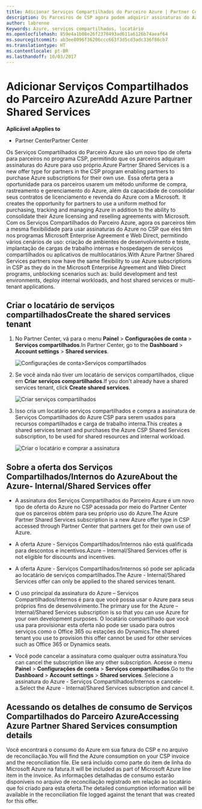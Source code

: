 ```yaml
---
title: Adicionar Serviços Compartilhados do Parceiro Azure | Partner Center
description: Os Parceiros de CSP agora podem adquirir assinaturas do Azure para uso próprio.
author: labrenne
Keywords: Azure, serviços compartilhados, locatário
ms.openlocfilehash: 859e4a1b08e26f2370493ad611a6126b74aeaf64
ms.sourcegitcommit: ab3ee8096f36206ccc663f3d5cd3adc336f86cb7
ms.translationtype: HT
ms.contentlocale: pt-BR
ms.lasthandoff: 10/03/2017
---
```

# <a name="add-azure-partner-shared-services"></a><span data-ttu-id="de765-104">Adicionar Serviços Compartilhados do Parceiro Azure</span><span class="sxs-lookup"><span data-stu-id="de765-104">Add Azure Partner Shared Services</span></span>

**<span data-ttu-id="de765-105">Aplicável a</span><span class="sxs-lookup"><span data-stu-id="de765-105">Applies to</span></span>**

-  <span data-ttu-id="de765-106">Partner Center</span><span class="sxs-lookup"><span data-stu-id="de765-106">Partner Center</span></span>

<span data-ttu-id="de765-107">Os Serviços Compartilhados do Parceiro Azure são um novo tipo de oferta para parceiros no programa CSP, permitindo que os parceiros adquiram assinaturas do Azure para uso próprio.</span><span class="sxs-lookup"><span data-stu-id="de765-107">Azure Partner Shared Services is a new offer type for partners in the CSP program enabling partners to purchase Azure subscriptions for their own use.</span></span><span data-ttu-id="de765-108">  Essa oferta gera a oportunidade para os parceiros usarem um método uniforme de compra, rastreamento e gerenciamento do Azure, além da capacidade de consolidar seus contratos de licenciamento e revenda do Azure com a Microsoft.</span><span class="sxs-lookup"><span data-stu-id="de765-108">  It creates the opportunity for partners to use a uniform method for purchasing, tracking and managing Azure in addition to the ability to consolidate their Azure licensing and reselling agreements with Microsoft.</span></span> <span data-ttu-id="de765-109">Com os Serviços Compartilhados do Parceiro Azure, agora os parceiros têm a mesma flexibilidade para usar assinaturas do Azure no CSP que eles têm nos programas Microsoft Enterprise Agreement e Web Direct, permitindo vários cenários de uso: criação de ambientes de desenvolvimento e teste, implantação de cargas de trabalho internas e hospedagem de serviços compartilhados ou aplicativos de multilocatários.</span><span class="sxs-lookup"><span data-stu-id="de765-109">With Azure Partner Shared Services partners now have the same flexibility to use Azure subscriptions in CSP as they do in the Microsoft Enterprise Agreement and Web Direct programs, unblocking scenarios such as:  build development and test environments, deploy internal workloads, and host shared services or multi-tenant applications.</span></span>  

## <a name="create-the-shared-services-tenant"></a><span data-ttu-id="de765-110">Criar o locatário de serviços compartilhados</span><span class="sxs-lookup"><span data-stu-id="de765-110">Create the shared services tenant</span></span>

1. <span data-ttu-id="de765-111">No Partner Center, vá para o menu **Painel** > **Configurações de conta** > **Serviços compartilhados**.</span><span class="sxs-lookup"><span data-stu-id="de765-111">In Partner Center, go to the **Dashboard** > **Account settings** > **Shared services**.</span></span>

    ![**Configurações de conta**>**Serviços compartilhados**](images/sharedservices2.png)

2. <span data-ttu-id="de765-113">Se você ainda não tiver um locatário de serviços compartilhados, clique em **Criar serviços compartilhados**.</span><span class="sxs-lookup"><span data-stu-id="de765-113">If you don't already have a shared services tenant, click **Create shared services**.</span></span>

    ![Criar serviços compartilhados](images/sharedservices3.png)

3. <span data-ttu-id="de765-115">Isso cria um locatário serviços compartilhados e compra a assinatura de Serviços Compartilhados do Azure CSP para serem usados para recursos compartilhados e carga de trabalho interna.</span><span class="sxs-lookup"><span data-stu-id="de765-115">This creates a shared services tenant and purchases the Azure CSP Shared Services subscription, to be used for shared resources and internal workload.</span></span>

    ![Criar o locatário e comprar a assinatura](images/sharedservices5.png)

## <a name="about-the-azure--internalshared-services-offer"></a><span data-ttu-id="de765-117">Sobre a oferta dos Serviços Compartilhados/Internos do Azure</span><span class="sxs-lookup"><span data-stu-id="de765-117">About the Azure- Internal/Shared Services offer</span></span>

- <span data-ttu-id="de765-118">A assinatura dos Serviços Compartilhados do Parceiro Azure é um novo tipo de oferta do Azure no CSP acessada por meio do Partner Center que os parceiros obtém para seu próprio uso do Azure.</span><span class="sxs-lookup"><span data-stu-id="de765-118">The Azure Partner Shared Services subscription is a new Azure offer type in CSP accessed through Partner Center that partners get for their own use of Azure.</span></span> 

- <span data-ttu-id="de765-119">A oferta Azure - Serviços Compartilhados/Internos não está qualificada para descontos e incentivos.</span><span class="sxs-lookup"><span data-stu-id="de765-119">Azure – Internal/Shared Services offer is not eligible for discounts and incentives.</span></span>

- <span data-ttu-id="de765-120">A oferta Azure - Serviços Compartilhados/Internos só pode ser aplicada ao locatário de serviços compartilhados.</span><span class="sxs-lookup"><span data-stu-id="de765-120">The Azure - Internal/Shared Services offer can only be applied to the shared services tenant.</span></span>

- <span data-ttu-id="de765-121">O uso principal da assinatura do Azure – Serviços Compartilhados/Internos é para que você possa usar o Azure para seus próprios fins de desenvolvimento.</span><span class="sxs-lookup"><span data-stu-id="de765-121">The primary use for the Azure – Internal/Shared Services subscription is so that you can use Azure for your own development purposes.</span></span> <span data-ttu-id="de765-122">O locatário compartilhado que você usa para provisionar esta oferta não pode ser usado para outros serviços como o Office 365 ou estações do Dynamics.</span><span class="sxs-lookup"><span data-stu-id="de765-122">The shared tenant you use to provision this offer cannot be used for other services such as Office 365 or Dynamics seats.</span></span> 

- <span data-ttu-id="de765-123">Você pode cancelar a assinatura como qualquer outra assinatura.</span><span class="sxs-lookup"><span data-stu-id="de765-123">You can cancel the subscription like any other subscription.</span></span> <span data-ttu-id="de765-124">Acesse o menu **Painel** > **Configurações de conta** > **Serviços compartilhados**.</span><span class="sxs-lookup"><span data-stu-id="de765-124">Go to the **Dashboard** > **Account settings** > **Shared services**.</span></span> <span data-ttu-id="de765-125">Selecione a assinatura do Azure - Serviços Compartilhados/Internos e cancele-a.</span><span class="sxs-lookup"><span data-stu-id="de765-125">Select the Azure - Internal/Shared Services subscription and cancel it.</span></span>

## <a name="accessing-azure-partner-shared-services-consumption-details"></a><span data-ttu-id="de765-126">Acessando os detalhes de consumo de Serviços Compartilhados do Parceiro Azure</span><span class="sxs-lookup"><span data-stu-id="de765-126">Accessing Azure Partner Shared Services consumption details</span></span>

<span data-ttu-id="de765-127">Você encontrará o consumo do Azure em sua fatura do CSP e no arquivo de reconciliação.</span><span class="sxs-lookup"><span data-stu-id="de765-127">You will find the Azure consumption on your CSP invoice and the reconciliation file.</span></span> <span data-ttu-id="de765-128">Ele será incluído como parte do item de linha do Microsoft Azure na fatura.</span><span class="sxs-lookup"><span data-stu-id="de765-128">It will be included as part of Microsoft Azure line item in the invoice.</span></span> <span data-ttu-id="de765-129">As informações detalhadas de consumo estarão disponíveis no arquivo de reconciliação registrado em relação ao locatário que foi criado para esta oferta.</span><span class="sxs-lookup"><span data-stu-id="de765-129">The detailed consumption information will be available in the reconciliation file logged against the tenant that was created for this offer.</span></span> 

 



